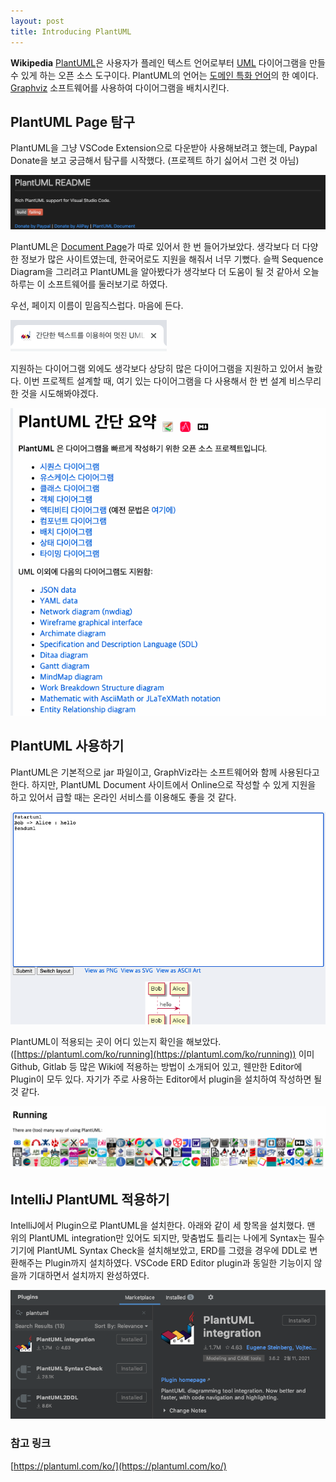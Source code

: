 ```yaml
---
layout: post
title: Introducing PlantUML
---
```


**Wikipedia**
[PlantUML](https://plantuml.com/ko/)은 사용자가 플레인 텍스트 언어로부터 [UML](https://ko.wikipedia.org/wiki/%ED%86%B5%ED%95%A9_%EB%AA%A8%EB%8D%B8%EB%A7%81_%EC%96%B8%EC%96%B4) 다이어그램을 만들 수 있게 하는 오픈 소스 도구이다. PlantUML의 언어는 [도메인 특화 언어](https://ko.wikipedia.org/wiki/%EB%8F%84%EB%A9%94%EC%9D%B8_%ED%8A%B9%ED%99%94_%EC%96%B8%EC%96%B4)의 한 예이다. [Graphviz](https://ko.wikipedia.org/wiki/Graphviz) 소프트웨어를 사용하여 다이어그램을 배치시킨다.

## PlantUML Page 탐구

PlantUML을 그냥 VSCode Extension으로 다운받아 사용해보려고 했는데, Paypal Donate을 보고 궁금해서 탐구를 시작했다. (프로젝트 하기 싫어서 그런 것 아님)

![PlantUML VSCode Readme](/assets/img/21-02-17_1.png)

PlantUML은 [Document Page](https://plantuml.com/ko/)가 따로 있어서 한 번 들어가보았다. 생각보다 더 다양한 정보가 많은 사이트였는데, 한국어로도 지원을 해줘서 너무 기뻤다. 슬쩍 Sequence Diagram을 그리려고 PlantUML을 알아봤다가 생각보다 더 도움이 될 것 같아서 오늘 하루는 이 소프트웨어를 둘러보기로 하였다.  

우선, 페이지 이름이 믿음직스럽다. 마음에 든다.  

![PlantUML Document Page](/assets/img/21-02-17_2.png)

지원하는 다이어그램 외에도 생각보다 상당히 많은 다이어그램을 지원하고 있어서 놀랐다. 이번 프로젝트 설계할 때, 여기 있는 다이어그램을 다 사용해서 한 번 설계 비스무리한 것을 시도해봐야겠다.  

![PlantUML Diagram Category](/assets/img/21-02-17_3.png)

## PlantUML 사용하기

PlantUML은 기본적으로 jar 파일이고, GraphViz라는 소프트웨어와 함께 사용된다고 한다. 하지만, PlantUML Document 사이트에서 Online으로 작성할 수 있게 지원을 하고 있어서 급할 때는 온라인 서비스를 이용해도 좋을 것 같다.  

![PlantUML Online](/assets/img/21-02-17_4.png)

PlantUML이 적용되는 곳이 어디 있는지 확인을 해보았다.([https://plantuml.com/ko/running](https://plantuml.com/ko/running)) 이미 Github, Gitlab 등 많은 Wiki에 적용하는 방법이 소개되어 있고, 웬만한 Editor에 Plugin이 모두 있다. 자기가 주로 사용하는 Editor에서 plugin을 설치하여 작성하면 될 것 같다.  

![PlantUML Running](/assets/img/21-02-17_5.png)

## IntelliJ PlantUML 적용하기

IntelliJ에서 Plugin으로 PlantUML을 설치한다. 아래와 같이 세 항목을 설치했다. 맨 위의 PlantUML integration만 있어도 되지만, 맞춤법도 틀리는 나에게 Syntax는 필수기기에 PlantUML Syntax Check을 설치해보았고, ERD를 그렸을 경우에 DDL로 변환해주는 Plugin까지 설치하였다. VSCode ERD Editor plugin과 동일한 기능이지 않을까 기대하면서 설치까지 완성하였다.  

![PlantUML IntelliJ](/assets/img/21-02-17_6.png)

### 참고 링크

[https://plantuml.com/ko/](https://plantuml.com/ko/)